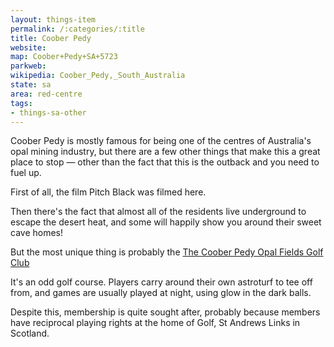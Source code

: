 ```yaml
---
layout: things-item
permalink: /:categories/:title
title: Coober Pedy 
website: 
map: Coober+Pedy+SA+5723
parkweb: 
wikipedia: Coober_Pedy,_South_Australia
state: sa
area: red-centre
tags:
- things-sa-other
---
```


Coober Pedy is mostly famous for being one of the centres of Australia's opal mining industry, but there are a few other things that make this a great place to stop &mdash; other than the fact that this is the outback and you need to fuel up.

First of all, the film Pitch Black was filmed here.

Then there's the fact that almost all of the residents live underground to escape the desert heat, and some will happily show you around their sweet cave homes! 



But the most unique thing is probably the [The Coober Pedy Opal Fields Golf Club](http://www.southaustralia.com/info.aspx?id=9008178)

It's an odd golf course. Players carry around their own astroturf to tee off from, and games are usually played at night, using glow in the dark balls.

Despite this, membership is quite sought after, probably because members have reciprocal playing rights at the home of Golf, St Andrews Links in Scotland.
